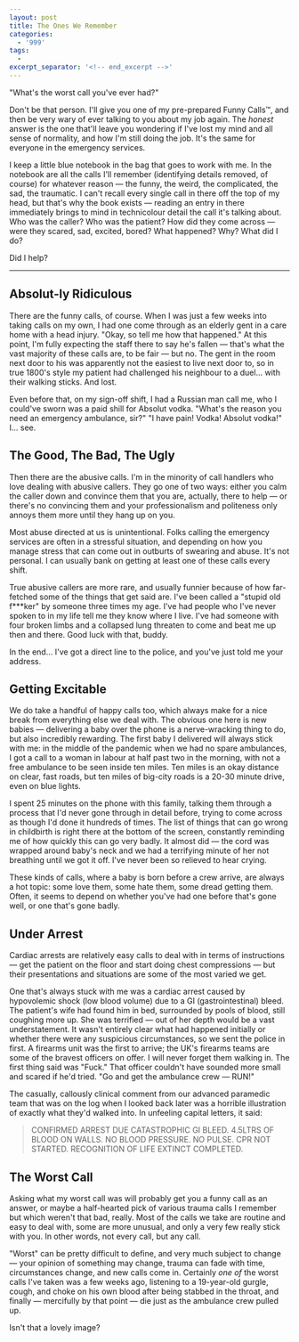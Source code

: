```yaml
---
layout: post
title: The Ones We Remember
categories:
  - '999'
tags:
  - 
excerpt_separator: '<!-- end_excerpt -->'
---
```


"What's the worst call you've ever had?"

Don't be that person. I'll give you one of my pre-prepared Funny Calls&trade;, and then be very wary of ever talking to
you about my job again. The _honest_ answer is the one that'll leave you wondering if I've lost my mind and all sense of
normality, and how I'm still doing the job. It's the same for everyone in the emergency services.

<!-- end_excerpt -->

I keep a little blue notebook in the bag that goes to work with me. In the notebook are all the calls I'll remember
(identifying details removed, of course) for whatever reason &mdash; the funny, the weird, the complicated, the sad,
the traumatic. I can't recall every single call in there off the top of my head, but that's why the book exists &mdash;
reading an entry in there immediately brings to mind in technicolour detail the call it's talking about. Who was the
caller? Who was the patient? How did they come across &mdash; were they scared, sad, excited, bored? What happened? Why?
What did I do?

Did I help?

-----

## Absolut-ly Ridiculous
There are the funny calls, of course. When I was just a few weeks into taking calls on my own, I had one come through
as an elderly gent in a care home with a head injury. "Okay, so tell me how that happened." At this point, I'm fully
expecting the staff there to say he's fallen &mdash; that's what the vast majority of these calls are, to be fair
&mdash; but no. The gent in the room next door to his was apparently not the easiest to live next door to, so in true
1800's style my patient had challenged his neighbour to a duel... with their walking sticks. And lost.

Even before that, on my sign-off shift, I had a Russian man call me, who I could've sworn was a paid shill for Absolut
vodka. "What's the reason you need an emergency ambulance, sir?" "I have pain! Vodka! Absolut vodka!" I... see.

## The Good, The Bad, The Ugly
Then there are the abusive calls. I'm in the minority of call handlers who love dealing with abusive callers. They go
one of two ways: either you calm the caller down and convince them that you are, actually, there to help &mdash; or
there's no convincing them and your professionalism and politeness only annoys them more until they hang up on you.

Most abuse directed at us is unintentional. Folks calling the emergency services are often in a stressful situation,
and depending on how you manage stress that can come out in outburts of swearing and abuse. It's not personal. I can
usually bank on getting at least one of these calls every shift.

True abusive callers are more rare, and usually funnier because of how far-fetched some of the things that get said are.
I've been called a "stupid old f***ker" by someone three times my age. I've had people who I've never spoken to in my
life tell me they know where I live. I've had someone with four broken limbs and a collapsed lung threaten to come and
beat me up then and there. Good luck with that, buddy.

In the end... I've got a direct line to the police, and you've just told me your address.

## Getting Excitable
We do take a handful of happy calls too, which always make for a nice break from everything else we deal with. The
obvious one here is new babies &mdash; delivering a baby over the phone is a nerve-wracking thing to do, but also
incredibly rewarding. The first baby I delivered will always stick with me: in the middle of the pandemic when we had
no spare ambulances, I got a call to a woman in labour at half past two in the morning, with not a free ambulance to be
seen inside ten miles. Ten miles is an okay distance on clear, fast roads, but ten miles of big-city roads is a 20-30
minute drive, even on blue lights.

I spent 25 minutes on the phone with this family, talking them through a process that I'd never gone through in detail
before, trying to come across as though I'd done it hundreds of times. The list of things that can go wrong in
childbirth is right there at the bottom of the screen, constantly reminding me of how quickly this can go very badly. It
almost did &mdash; the cord was wrapped around baby's neck and we had a terrifying minute of her not breathing until we
got it off. I've never been so relieved to hear crying.

These kinds of calls, where a baby is born before a crew arrive, are always a hot topic: some love them, some hate them,
some dread getting them. Often, it seems to depend on whether you've had one before that's gone well, or one that's gone
badly.

## Under Arrest
Cardiac arrests are relatively easy calls to deal with in terms of instructions &mdash; get the patient on the floor and
start doing chest compressions &mdash; but their presentations and situations are some of the most varied we get.

One that's always stuck with me was a cardiac arrest caused by hypovolemic shock (low blood volume) due to a GI 
(gastrointestinal) bleed. The patient's wife had found him in bed, surrounded by pools of blood, still coughing more up.
She was terrified &mdash; out of her depth would be a vast understatement. It wasn't entirely clear what had happened
initially or whether there were any suspicious circumstances, so we sent the police in first. A firearms unit was the
first to arrive; the UK's firearms teams are some of the bravest officers on offer. I will never forget them walking in.
The first thing said was "Fuck." That officer couldn't have sounded more small and scared if he'd tried. "Go and get the
ambulance crew &mdash; RUN!"

The casually, callously clinical comment from our advanced paramedic team that was on the log when I looked back later
was a horrible illustration of exactly what they'd walked into. In unfeeling capital letters, it said:

<blockquote class="ff-mono">
  CONFIRMED ARREST DUE CATASTROPHIC GI BLEED. 4.5LTRS OF BLOOD ON WALLS. NO BLOOD PRESSURE. NO PULSE. CPR NOT STARTED.
  RECOGNITION OF LIFE EXTINCT COMPLETED.
</blockquote>

## The Worst Call
Asking what my worst call was will probably get you a funny call as an answer, or maybe a half-hearted pick of various
trauma calls I remember but which weren't that bad, really. Most of the calls we take are routine and easy to deal with,
some are more unusual, and only a very few really stick with you. In other words, not every call, but any call.

"Worst" can be pretty difficult to define, and very much subject to change &mdash; your opinion of something may change,
trauma can fade with time, circumstances change, and new calls come in. Certainly _one of_ the worst calls I've taken
was a few weeks ago, listening to a 19-year-old gurgle, cough, and choke on his own blood after being stabbed in the
throat, and finally &mdash; mercifully by that point &mdash; die just as the ambulance crew pulled up.

Isn't that a lovely image?
